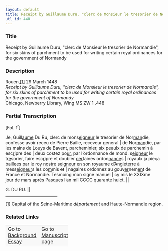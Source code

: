 ```yaml
---  
layout: default  
title: Receipt by Guillaume Duru, "clerc de Monsieur le tresorier de Normandie", for six skins of parchment to be used for writing certain royal ordinances for the government of Normandy  
utl_id: 440
---
```


### Title

Receipt by Guillaume Duru, "clerc de Monsieur le tresorier de Normandie", for six skins of parchment to be used for writing certain royal ordinances for the government of Normandy

### Description

<p>Rouen,<a href="#_ftn1" name="_ftnref1" title="" id="_ftnref1">[1]</a> 29 March 1448<br /><em>Receipt by Guillaume Duru, "clerc de Monsieur le tresorier de Normandie", for six skins of parchment to be used for writing certain royal ordinances for the government of Normandy</em><br />
Chicago, Newberry Library, Wing MS ZW 1 .448</p>



### Partial Transcription

<p>[Fol. 1<sup>r</sup>]</p>
<p>Je, Guill<u>aume</u> Du Ru, clerc de mons<u>eigneur</u> le tresorier de Nor<u>man</u>die, confesse avoir receu de Pierre Baille, receveur general | de Nor<u>man</u>die, par les mains de Louys de Bavent, parcheminier, six peaulx de parchemin à esc<u>r</u>ipre des | deux costez po<u>ur</u>, par l’ordonnance de mond. s<u>eigneur</u> le tr<u>e</u>sorier, faire esc<u>r</u>ipre et doubler <u>cer</u>taines ordon<u>nance</u>s | royaulx ja pieça baillees par le roy n<u>o</u>st<u>r</u>e s<u>eigneur</u> en son royaume d’Anglet<u>er</u>re à mess<u>eigneur</u>s les co<u>m</u>mis <s>et</s> | nagaires ordonnez au gouv<u>er</u>nem<u>en</u>t de France et Normandie. Tesmoing mon signe manuel | cy mis le XXIXme jo<u>ur</u> de mars aprés Pasques l’an mil CCCC quarante huict. ||</p>
<p>G. DU RU. ||</p>
<div>
<hr align="left" size="1" width="33%" /><div id="ftn1"><a href="#_ftnref1" name="_ftn1" title="" id="_ftn1">[1]</a> Capital of the Seine-Maritime <em>département</em> and Haute-Normandie region.

</div>
</div>


### Related Links

<table border="0.5" cellpadding="1" cellspacing="1" style="width: 200px; background-color:#F8F8F8;">
    <tbody style="border-color:#ccc">
        <tr style="border-color:#ccc">
            <td>Go to <a href="https://french.newberry.t-pen.org/essay/440" target="_blank">Background Essay</a></td>
            <td>Go to <a href="https://french.newberry.t-pen.org/www/record.html?id=440" target="_blank">Manuscript</a> page</td>
        </tr>
    </tbody>
</table>

